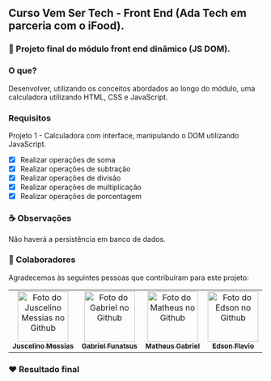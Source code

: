 ## Curso Vem Ser Tech - Front End (Ada Tech em parceria com o iFood).

### 🚀 Projeto final do módulo front end dinâmico (JS DOM).

### O que?

Desenvolver, utilizando os conceitos abordados ao longo do módulo, uma calculadora utilizando HTML, CSS e JavaScript.

### Requisitos

Projeto 1 - Calculadora com interface, manipulando o DOM utilizando JavaScript.

-   [x] Realizar operações de soma
-   [x] Realizar operações de subtração
-   [x] Realizar operações de divisão
-   [x] Realizar operações de multiplicação
-   [x] Realizar operações de porcentagem

### ☕ Observações

Não haverá a persistência em banco de dados.

### 🤝 Colaboradores

Agradecemos às seguintes pessoas que contribuíram para este projeto:

<table>
  <tr>
    <td align="center">
      <a href="#">
        <img src="https://avatars.githubusercontent.com/u/20049294?v=4" width="100px;" alt="Foto do Juscelino Messias no Github"/><br>
        <sub>
          <b>Juscelino Messias</b>
        </sub>
      </a>
    </td>
    <td align="center">
      <a href="#">
        <img src="https://avatars.githubusercontent.com/u/139514670?v=4" width="100px;" alt="Foto do Gabriel no Github"/><br>
        <sub>
          <b>Gabriel Funatsus</b>
        </sub>
      </a>
    </td> 
     <td align="center">
      <a href="#">
        <img src="https://avatars.githubusercontent.com/u/83884728?v=4" width="100px;" alt="Foto do Matheus no Github"/><br>
        <sub>
          <b>Matheus Gabriel</b>
        </sub>
      </a>
    </td>  
    <td align="center">
      <a href="#">
        <img src="https://avatars.githubusercontent.com/u/147329714?v=4" width="100px;" alt="Foto do Edson no Github"/><br>
        <sub>
          <b>Edson Flavio</b>
        </sub>
      </a>
    </td>        
  </tr>
</table>

### ❤️ Resultado final
